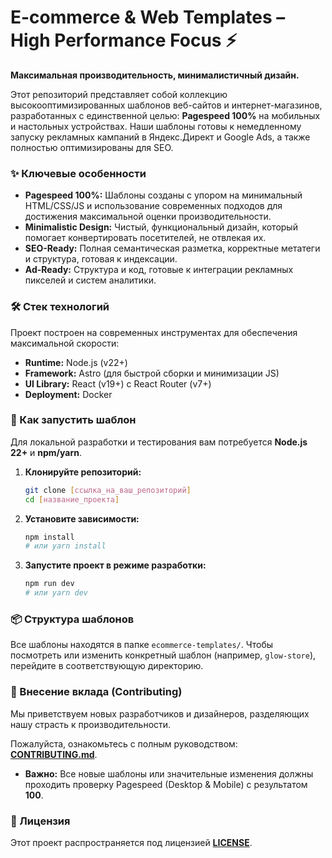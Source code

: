 # E-commerce & Web Templates – High Performance Focus ⚡

**Максимальная производительность, минималистичный дизайн.**

Этот репозиторий представляет собой коллекцию высокооптимизированных шаблонов веб-сайтов и интернет-магазинов, разработанных с единственной целью: **Pagespeed 100%** на мобильных и настольных устройствах. Наши шаблоны готовы к немедленному запуску рекламных кампаний в Яндекс.Директ и Google Ads, а также полностью оптимизированы для SEO.

### ✨ Ключевые особенности

* **Pagespeed 100%:** Шаблоны созданы с упором на минимальный HTML/CSS/JS и использование современных подходов для достижения максимальной оценки производительности.
* **Minimalistic Design:** Чистый, функциональный дизайн, который помогает конвертировать посетителей, не отвлекая их.
* **SEO-Ready:** Полная семантическая разметка, корректные метатеги и структура, готовая к индексации.
* **Ad-Ready:** Структура и код, готовые к интеграции рекламных пикселей и систем аналитики.

### 🛠 Стек технологий

Проект построен на современных инструментах для обеспечения максимальной скорости:

* **Runtime:** Node.js (v22+)
* **Framework:** Astro (для быстрой сборки и минимизации JS)
* **UI Library:** React (v19+) с React Router (v7+)
* **Deployment:** Docker

### 🚀 Как запустить шаблон

Для локальной разработки и тестирования вам потребуется **Node.js 22+** и **npm/yarn**.

1.  **Клонируйте репозиторий:**
    ```bash
    git clone [ссылка_на_ваш_репозиторий]
    cd [название_проекта]
    ```
2.  **Установите зависимости:**
    ```bash
    npm install
    # или yarn install
    ```
3.  **Запустите проект в режиме разработки:**
    ```bash
    npm run dev
    # или yarn dev
    ```

### 📦 Структура шаблонов

Все шаблоны находятся в папке `ecommerce-templates/`. Чтобы посмотреть или изменить конкретный шаблон (например, `glow-store`), перейдите в соответствующую директорию.

### 🤝 Внесение вклада (Contributing)

Мы приветствуем новых разработчиков и дизайнеров, разделяющих нашу страсть к производительности.

Пожалуйста, ознакомьтесь с полным руководством: **[CONTRIBUTING.md](./CONTRIBUTING.md)**.

* **Важно:** Все новые шаблоны или значительные изменения должны проходить проверку Pagespeed (Desktop & Mobile) с результатом **100**.

### 📄 Лицензия

Этот проект распространяется под лицензией **[LICENSE](./LICENSE)**.